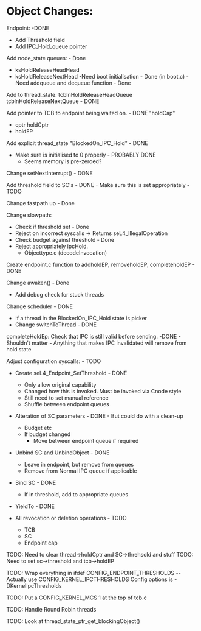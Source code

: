# Object Changes:
Endpoint: -DONE
- Add Threshold field
- Add IPC_Hold_queue pointer



Add node_state queues: - Done
- ksHoldReleaseHeadHead
- ksHoldReleaseNextHead
-Need boot initialisation - Done (in boot.c)
-Need addqueue and dequeue function - Done

Add to thread_state: tcbInHoldReleaseHeadQueue tcbInHoldReleaseNextQueue - DONE

Add pointer to TCB to endpoint being waited on. - DONE "holdCap"
+ cptr holdCptr
+ holdEP

Add explicit thread_state "BlockedOn_IPC_Hold" - DONE

- Make sure is initialised to 0 properly - PROBABLY DONE
    - Seems memory is pre-zeroed?

Change setNextInterrupt() - DONE

Add threshold field to SC's - DONE
    - Make sure this is set appropriately - TODO



Change fastpath up - Done


Change slowpath:
- Check if threshold set - Done
- Reject on incorrect syscalls -> Returns seL4_IllegalOperation
- Check budget against threshold - Done
- Reject appropriately ipcHold.
    * Objecttype.c  (decodeInvocation)

Create endpoint.c function to addholdEP, removeholdEP, completeholdEP - DONE

Change awaken() - Done
 - Add debug check for stuck threads 

Change scheduler - DONE
 - If a thread in the BlockedOn_IPC_Hold state is picker 
 - Change switchToThread - DONE

completeHoldEp: Check that IPC is still valid before sending. -DONE
    - Shouldn't matter - Anything that makes IPC invalidated will remove from hold state

Adjust configuration syscalls: - TODO
- Create seL4\_Endpoint\_SetThreshold - DONE
    - Only allow original capability
    - Changed how this is invoked. Must be invoked via Cnode style
    - Still need to set manual reference
    - Shuffle between endpoint queues

- Alteration of SC parameters - DONE - But could do with a clean-up
    - Budget etc
    - If budget changed
        - Move between endpoint queue if required
- Unbind SC and UnbindObject - DONE
    - Leave in endpoint, but remove from queues
    - Remove from Normal IPC queue if applicable
- Bind SC - DONE
    - If in threshold, add to appropriate queues
- YieldTo - DONE


- All revocation or deletion operations - TODO
    - TCB
    - SC
    - Endpoint cap


TODO: Need to clear thread->holdCptr and SC->threhsold and stuff
TODO: Need to set sc->threshold and tcb->holdEP

TODO: Wrap everything in ifdef CONFIG_ENDPOINT_THRESHOLDS
 -- Actually use CONFIG_KERNEL_IPCTHRESHOLDS
Config options is -DKernelIpcThresholds 

TODO: Put a CONFIG_KERNEL_MCS 1 at the top of tcb.c

TODO: Handle Round Robin threads


TODO: Look at thread_state_ptr_get_blockingObject()